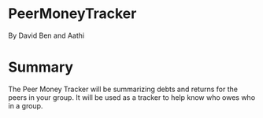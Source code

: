 # PeerMoneyTracker
By David Ben and Aathi

# Summary
The Peer Money Tracker will be summarizing debts and returns for the peers in your group. It will be used as a tracker to help know who owes who in a group.
